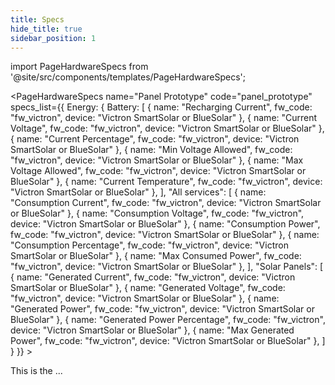 ```yaml
---
title: Specs
hide_title: true
sidebar_position: 1
---
```


import PageHardwareSpecs from '@site/src/components/templates/PageHardwareSpecs';

<PageHardwareSpecs
  name="Panel Prototype"
  code="panel_prototype"
specs_list={{
Energy: {
Battery: [
{
name: "Recharging Current",
fw_code: "fw_victron",
device: "Victron SmartSolar or BlueSolar"
},
{
name: "Current Voltage",
fw_code: "fw_victron",
device: "Victron SmartSolar or BlueSolar"
},
{
name: "Current Percentage",
fw_code: "fw_victron",
device: "Victron SmartSolar or BlueSolar"
},
{
name: "Min Voltage Allowed",
fw_code: "fw_victron",
device: "Victron SmartSolar or BlueSolar"
},
{
name: "Max Voltage Allowed",
fw_code: "fw_victron",
device: "Victron SmartSolar or BlueSolar"
},
{
name: "Current Temperature",
fw_code: "fw_victron",
device: "Victron SmartSolar or BlueSolar"
},
],
"All services": [
{
name: "Consumption Current",
fw_code: "fw_victron",
device: "Victron SmartSolar or BlueSolar"
},
{
name: "Consumption Voltage",
fw_code: "fw_victron",
device: "Victron SmartSolar or BlueSolar"
},
{
name: "Consumption Power",
fw_code: "fw_victron",
device: "Victron SmartSolar or BlueSolar"
},
{
name: "Consumption Percentage",
fw_code: "fw_victron",
device: "Victron SmartSolar or BlueSolar"
},
{
name: "Max Consumed Power",
fw_code: "fw_victron",
device: "Victron SmartSolar or BlueSolar"
},
],
"Solar Panels": [
{
name: "Generated Current",
fw_code: "fw_victron",
device: "Victron SmartSolar or BlueSolar"
},
{
name: "Generated Voltage",
fw_code: "fw_victron",
device: "Victron SmartSolar or BlueSolar"
},
{
name: "Generated Power",
fw_code: "fw_victron",
device: "Victron SmartSolar or BlueSolar"
},
{
name: "Generated Power Percentage",
fw_code: "fw_victron",
device: "Victron SmartSolar or BlueSolar"
},
{
name: "Max Generated Power",
fw_code: "fw_victron",
device: "Victron SmartSolar or BlueSolar"
},
]
}
}} >

  This is the ...

</PageHardwareSpecs>
